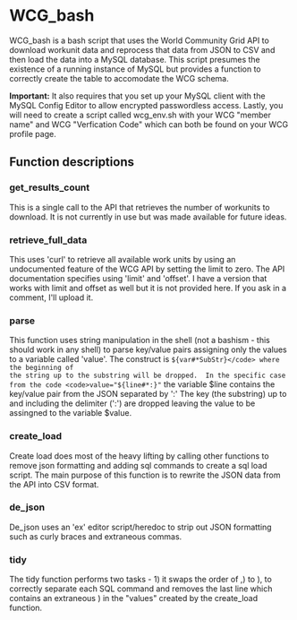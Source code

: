 <h1>WCG_bash</h1>

WCG_bash is a bash script that uses the World Community Grid API to download workunit data and reprocess that data from
JSON to CSV and then load the data into a MySQL database. This script presumes the existence of a running instance of MySQL but provides a function to correctly create the table to accomodate the WCG schema. 

<b>Important:</b> It also requires that you set up your MySQL client with the MySQL Config Editor to allow encrypted passwordless access.  Lastly, you will need to create a script called wcg_env.sh with your WCG "member name" and WCG "Verfication Code" which can both be found on your WCG profile page.

<h2>Function descriptions</h2>

<h3>get_results_count</h3>

This is a single call to the API that retrieves the number of workunits to download.  It is not currently in use but was made available for future ideas.

<h3>retrieve_full_data</h3>

This uses 'curl' to retrieve all available work units by using an undocumented feature of the WCG API by setting the limit
to zero.  The API documentation specifies using 'limit' and 'offset'. I have a version that works with limit and offset as well but it is not provided here. If you ask in a comment, I'll upload it.

<h3>parse</h3>

This function uses string manipulation in the shell (not a bashism - this should work in any shell) to parse key/value pairs assigning only the values to a variable called 'value'. The construct is <code>${var#*SubStr}</code> where the beginning of the string up to the substring will be dropped.  In the specific case from the code <code>value="${line#\*:}"</code> the variable $line contains the key/value pair from the JSON separated by ':'  The key (the substring) up to and including the delimiter (':') are dropped leaving the value to be assingned to the variable $value.

<h3>create_load</h3>

Create load does most of the heavy lifting by calling other functions to remove json formatting and adding sql commands to create a sql load script. The main purpose of this function is to rewrite the JSON data from the API into CSV format.

<h3>de_json</h3>

De_json uses an 'ex' editor script/heredoc to strip out JSON formatting such as curly braces and extraneous commas.

<h3>tidy</h3>

The tidy function performs two tasks - 1) it swaps the order of ,) to ), to correctly separate each SQL command and removes
the last line which contains an extraneous ) in the "values" created by the create_load function.






